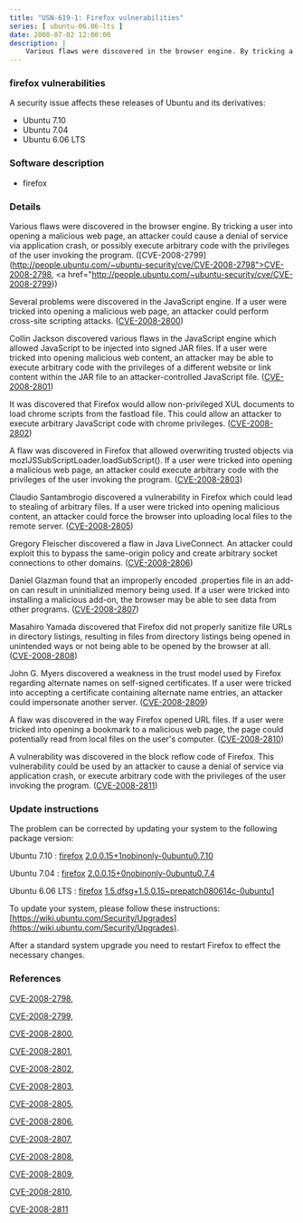 ```yaml
---
title: "USN-619-1: Firefox vulnerabilities"
series: [ ubuntu-06.06-lts ]
date: 2008-07-02 12:00:00
description: |
    Various flaws were discovered in the browser engine. By tricking a user into opening a malicious web page, an attacker could cause a denial of service via application crash, or possibly execute arbitrary code with the privileges of the user invoking the program. ([CVE-2008-2799](http://people.ubuntu.com/~ubuntu-security/cve/CVE-2008-2798">CVE-2008-2798</a>, <a href="http://people.ubuntu.com/~ubuntu-security/cve/CVE-2008-2799))
--- 
```

 
### firefox vulnerabilities

A security issue affects these releases of Ubuntu and its derivatives:

* Ubuntu 7.10
* Ubuntu 7.04
* Ubuntu 6.06 LTS

### Software description

* firefox 

### Details

Various flaws were discovered in the browser engine. By tricking a user into opening a malicious web page, an attacker could cause a denial of service via application crash, or possibly execute arbitrary code with the privileges of the user invoking the program. ([CVE-2008-2799](http://people.ubuntu.com/~ubuntu-security/cve/CVE-2008-2798">CVE-2008-2798</a>, <a href="http://people.ubuntu.com/~ubuntu-security/cve/CVE-2008-2799))

Several problems were discovered in the JavaScript engine. If a user were tricked into opening a malicious web page, an attacker could perform cross-site scripting attacks. ([CVE-2008-2800](http://people.ubuntu.com/~ubuntu-security/cve/CVE-2008-2800))

Collin Jackson discovered various flaws in the JavaScript engine which allowed JavaScript to be injected into signed JAR files. If a user were tricked into opening malicious web content, an attacker may be able to execute arbitrary code with the privileges of a different website or link content within the JAR file to an attacker-controlled JavaScript file. ([CVE-2008-2801](http://people.ubuntu.com/~ubuntu-security/cve/CVE-2008-2801))

It was discovered that Firefox would allow non-privileged XUL documents to load chrome scripts from the fastload file. This could allow an attacker to execute arbitrary JavaScript code with chrome privileges. ([CVE-2008-2802](http://people.ubuntu.com/~ubuntu-security/cve/CVE-2008-2802))

A flaw was discovered in Firefox that allowed overwriting trusted objects via mozIJSSubScriptLoader.loadSubScript(). If a user were tricked into opening a malicious web page, an attacker could execute arbitrary code with the privileges of the user invoking the program. ([CVE-2008-2803](http://people.ubuntu.com/~ubuntu-security/cve/CVE-2008-2803))

Claudio Santambrogio discovered a vulnerability in Firefox which could lead to stealing of arbitrary files. If a user were tricked into opening malicious content, an attacker could force the browser into uploading local files to the remote server. ([CVE-2008-2805](http://people.ubuntu.com/~ubuntu-security/cve/CVE-2008-2805))

Gregory Fleischer discovered a flaw in Java LiveConnect. An attacker could exploit this to bypass the same-origin policy and create arbitrary socket connections to other domains. ([CVE-2008-2806](http://people.ubuntu.com/~ubuntu-security/cve/CVE-2008-2806))

Daniel Glazman found that an improperly encoded .properties file in an add-on can result in uninitialized memory being used. If a user were tricked into installing a malicious add-on, the browser may be able to see data from other programs. ([CVE-2008-2807](http://people.ubuntu.com/~ubuntu-security/cve/CVE-2008-2807))

Masahiro Yamada discovered that Firefox did not properly sanitize file URLs in directory listings, resulting in files from directory listings being opened in unintended ways or not being able to be opened by the browser at all. ([CVE-2008-2808](http://people.ubuntu.com/~ubuntu-security/cve/CVE-2008-2808))

John G. Myers discovered a weakness in the trust model used by Firefox regarding alternate names on self-signed certificates. If a user were tricked into accepting a certificate containing alternate name entries, an attacker could impersonate another server. ([CVE-2008-2809](http://people.ubuntu.com/~ubuntu-security/cve/CVE-2008-2809))

A flaw was discovered in the way Firefox opened URL files. If a user were tricked into opening a bookmark to a malicious web page, the page could potentially read from local files on the user&#39;s computer. ([CVE-2008-2810](http://people.ubuntu.com/~ubuntu-security/cve/CVE-2008-2810))

A vulnerability was discovered in the block reflow code of Firefox. This vulnerability could be used by an attacker to cause a denial of service via application crash, or execute arbitrary code with the privileges of the user invoking the program. ([CVE-2008-2811](http://people.ubuntu.com/~ubuntu-security/cve/CVE-2008-2811)) 

### Update instructions

The problem can be corrected by updating your system to the following package version:

Ubuntu 7.10
 : [firefox](https://launchpad.net/ubuntu/+source/firefox) <span> [2.0.0.15+1nobinonly-0ubuntu0.7.10](https://launchpad.net/ubuntu/+source/firefox/2.0.0.15+1nobinonly-0ubuntu0.7.10) </span> 

Ubuntu 7.04
 : [firefox](https://launchpad.net/ubuntu/+source/firefox) <span> [2.0.0.15+0nobinonly-0ubuntu0.7.4](https://launchpad.net/ubuntu/+source/firefox/2.0.0.15+0nobinonly-0ubuntu0.7.4) </span> 

Ubuntu 6.06 LTS
 : [firefox](https://launchpad.net/ubuntu/+source/firefox) <span> [1.5.dfsg+1.5.0.15~prepatch080614c-0ubuntu1](https://launchpad.net/ubuntu/+source/firefox/1.5.dfsg+1.5.0.15~prepatch080614c-0ubuntu1) </span> 

To update your system, please follow these instructions: [https://wiki.ubuntu.com/Security/Upgrades](https://wiki.ubuntu.com/Security/Upgrades).

After a standard system upgrade you need to restart Firefox to effect the necessary changes. 

### References

 [CVE-2008-2798](http://people.ubuntu.com/~ubuntu-security/cve/CVE-2008-2798), 

 [CVE-2008-2799](http://people.ubuntu.com/~ubuntu-security/cve/CVE-2008-2799), 

 [CVE-2008-2800](http://people.ubuntu.com/~ubuntu-security/cve/CVE-2008-2800), 

 [CVE-2008-2801](http://people.ubuntu.com/~ubuntu-security/cve/CVE-2008-2801), 

 [CVE-2008-2802](http://people.ubuntu.com/~ubuntu-security/cve/CVE-2008-2802), 

 [CVE-2008-2803](http://people.ubuntu.com/~ubuntu-security/cve/CVE-2008-2803), 

 [CVE-2008-2805](http://people.ubuntu.com/~ubuntu-security/cve/CVE-2008-2805), 

 [CVE-2008-2806](http://people.ubuntu.com/~ubuntu-security/cve/CVE-2008-2806), 

 [CVE-2008-2807](http://people.ubuntu.com/~ubuntu-security/cve/CVE-2008-2807), 

 [CVE-2008-2808](http://people.ubuntu.com/~ubuntu-security/cve/CVE-2008-2808), 

 [CVE-2008-2809](http://people.ubuntu.com/~ubuntu-security/cve/CVE-2008-2809), 

 [CVE-2008-2810](http://people.ubuntu.com/~ubuntu-security/cve/CVE-2008-2810), 

 [CVE-2008-2811](http://people.ubuntu.com/~ubuntu-security/cve/CVE-2008-2811)
 

